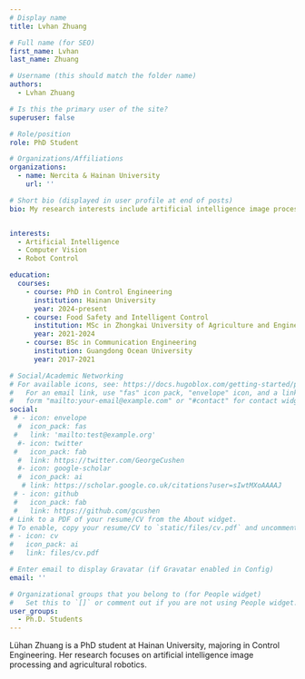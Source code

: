 ```yaml
---
# Display name
title: Lvhan Zhuang

# Full name (for SEO)
first_name: Lvhan
last_name: Zhuang

# Username (this should match the folder name)
authors:
  - Lvhan Zhuang

# Is this the primary user of the site?
superuser: false

# Role/position
role: PhD Student

# Organizations/Affiliations
organizations:
  - name: Nercita & Hainan University
    url: ''

# Short bio (displayed in user profile at end of posts)
bio: My research interests include artificial intelligence image processing, zero-shot learning, and robotic control.


interests:
  - Artificial Intelligence
  - Computer Vision
  - Robot Control

education:
  courses:
    - course: PhD in Control Engineering
      institution: Hainan University
      year: 2024-present
    - course: Food Safety and Intelligent Control
      institution: MSc in Zhongkai University of Agriculture and Engineering
      year: 2021-2024
    - course: BSc in Communication Engineering
      institution: Guangdong Ocean University
      year: 2017-2021

# Social/Academic Networking
# For available icons, see: https://docs.hugoblox.com/getting-started/page-builder/#icons
#   For an email link, use "fas" icon pack, "envelope" icon, and a link in the
#   form "mailto:your-email@example.com" or "#contact" for contact widget.
social:
 # - icon: envelope
  #  icon_pack: fas
 #   link: 'mailto:test@example.org'
  #- icon: twitter
 #   icon_pack: fab
  #  link: https://twitter.com/GeorgeCushen
  #- icon: google-scholar
  #  icon_pack: ai
   # link: https://scholar.google.co.uk/citations?user=sIwtMXoAAAAJ
 # - icon: github
 #   icon_pack: fab
 #   link: https://github.com/gcushen
# Link to a PDF of your resume/CV from the About widget.
# To enable, copy your resume/CV to `static/files/cv.pdf` and uncomment the lines below.
# - icon: cv
#   icon_pack: ai
#   link: files/cv.pdf

# Enter email to display Gravatar (if Gravatar enabled in Config)
email: ''

# Organizational groups that you belong to (for People widget)
#   Set this to `[]` or comment out if you are not using People widget.
user_groups:
  - Ph.D. Students
---
```


Lühan Zhuang is a PhD student at Hainan University, majoring in Control Engineering. Her research focuses on artificial intelligence image processing and agricultural robotics.